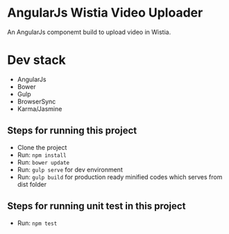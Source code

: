 # AngularJs Wistia Video Uploader
An AngularJs componemt build to upload video in Wistia.

# Dev stack
- AngularJs
- Bower
- Gulp
- BrowserSync
- Karma/Jasmine

## Steps for running this project
- Clone the project
- Run: `npm install`
- Run: `bower update`
- Run: `gulp serve` for dev environment
- Run: `gulp build` for production ready minified codes which serves from dist folder

## Steps for running unit test in this project
- Run: `npm test`